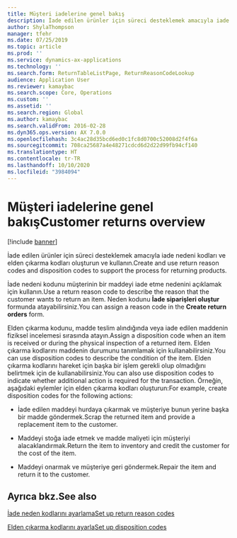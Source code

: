 ```yaml
---
title: Müşteri iadelerine genel bakış
description: İade edilen ürünler için süreci desteklemek amacıyla iade nedeni kodları ve elden çıkarma kodları oluşturun ve kullanın.
author: ShylaThompson
manager: tfehr
ms.date: 07/25/2019
ms.topic: article
ms.prod: ''
ms.service: dynamics-ax-applications
ms.technology: ''
ms.search.form: ReturnTableListPage, ReturnReasonCodeLookup
audience: Application User
ms.reviewer: kamaybac
ms.search.scope: Core, Operations
ms.custom: ''
ms.assetid: ''
ms.search.region: Global
ms.author: kamaybac
ms.search.validFrom: 2016-02-28
ms.dyn365.ops.version: AX 7.0.0
ms.openlocfilehash: 3c4ac28d35bcd6ed0c1fc8d0700c52008d2f4f6a
ms.sourcegitcommit: 708ca25687a4e48271cdcd6d2d22d99fb94cf140
ms.translationtype: HT
ms.contentlocale: tr-TR
ms.lasthandoff: 10/10/2020
ms.locfileid: "3984094"
---
```

# <a name="customer-returns-overview"></a><span data-ttu-id="958f9-103">Müşteri iadelerine genel bakış</span><span class="sxs-lookup"><span data-stu-id="958f9-103">Customer returns overview</span></span>

[!include [banner](../includes/banner.md)]


<span data-ttu-id="958f9-104">İade edilen ürünler için süreci desteklemek amacıyla iade nedeni kodları ve elden çıkarma kodları oluşturun ve kullanın.</span><span class="sxs-lookup"><span data-stu-id="958f9-104">Create and use return reason codes and disposition codes to support the process for returning products.</span></span>

<span data-ttu-id="958f9-105">İade nedeni kodunu müşterinin bir maddeyi iade etme nedenini açıklamak için kullanın.</span><span class="sxs-lookup"><span data-stu-id="958f9-105">Use a return reason code to describe the reason that the customer wants to return an item.</span></span> <span data-ttu-id="958f9-106">Neden kodunu **İade siparişleri oluştur** formunda atayabilirsiniz.</span><span class="sxs-lookup"><span data-stu-id="958f9-106">You can assign a reason code in the **Create return orders** form.</span></span>

<span data-ttu-id="958f9-107">Elden çıkarma kodunu, madde teslim alındığında veya iade edilen maddenin fiziksel incelemesi sırasında atayın.</span><span class="sxs-lookup"><span data-stu-id="958f9-107">Assign a disposition code when an item is received or during the physical inspection of a returned item.</span></span> <span data-ttu-id="958f9-108">Elden çıkarma kodlarını maddenin durumunu tanımlamak için kullanabilirsiniz.</span><span class="sxs-lookup"><span data-stu-id="958f9-108">You can use disposition codes to describe the condition of the item.</span></span> <span data-ttu-id="958f9-109">Elden çıkarma kodlarını hareket için başka bir işlem gerekli olup olmadığını belirtmek için de kullanabilirsiniz.</span><span class="sxs-lookup"><span data-stu-id="958f9-109">You can also use disposition codes to indicate whether additional action is required for the transaction.</span></span> <span data-ttu-id="958f9-110">Örneğin, aşağıdaki eylemler için elden çıkarma kodları oluşturun:</span><span class="sxs-lookup"><span data-stu-id="958f9-110">For example, create disposition codes for the following actions:</span></span>

  - <span data-ttu-id="958f9-111">İade edilen maddeyi hurdaya çıkarmak ve müşteriye bunun yerine başka bir madde göndermek.</span><span class="sxs-lookup"><span data-stu-id="958f9-111">Scrap the returned item and provide a replacement item to the customer.</span></span>

  - <span data-ttu-id="958f9-112">Maddeyi stoğa iade etmek ve madde maliyeti için müşteriyi alacaklandırmak.</span><span class="sxs-lookup"><span data-stu-id="958f9-112">Return the item to inventory and credit the customer for the cost of the item.</span></span>

  - <span data-ttu-id="958f9-113">Maddeyi onarmak ve müşteriye geri göndermek.</span><span class="sxs-lookup"><span data-stu-id="958f9-113">Repair the item and return it to the customer.</span></span>

## <a name="see-also"></a><span data-ttu-id="958f9-114">Ayrıca bkz.</span><span class="sxs-lookup"><span data-stu-id="958f9-114">See also</span></span>

[<span data-ttu-id="958f9-115">İade neden kodlarını ayarlama</span><span class="sxs-lookup"><span data-stu-id="958f9-115">Set up return reason codes</span></span>](set-up-return-reason-code.md)

[<span data-ttu-id="958f9-116">Elden çıkarma kodlarını ayarla</span><span class="sxs-lookup"><span data-stu-id="958f9-116">Set up disposition codes</span></span>](set-up-disposition-codes.md)




  


